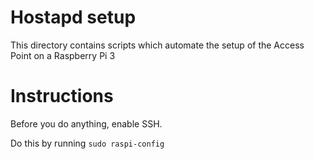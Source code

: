 # Hostapd setup

This directory contains scripts which automate the setup of the Access Point on a Raspberry Pi 3

# Instructions
Before you do anything, enable SSH.

Do this by running 
```sudo raspi-config```
